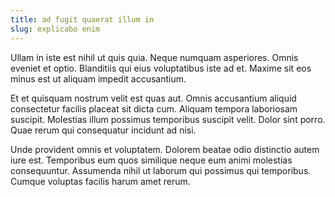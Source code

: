 ```yaml
---
title: ad fugit quaerat illum in
slug: explicabo enim
---
```


Ullam in iste est nihil ut quis quia. Neque numquam asperiores. Omnis eveniet et optio. Blanditiis qui eius voluptatibus iste ad et. Maxime sit eos minus est ut aliquam impedit accusantium.

Et et quisquam nostrum velit est quas aut. Omnis accusantium aliquid consectetur facilis placeat sit dicta cum. Aliquam tempora laboriosam suscipit. Molestias illum possimus temporibus suscipit velit. Dolor sint porro. Quae rerum qui consequatur incidunt ad nisi.

Unde provident omnis et voluptatem. Dolorem beatae odio distinctio autem iure est. Temporibus eum quos similique neque eum animi molestias consequuntur. Assumenda nihil ut laborum qui possimus qui temporibus. Cumque voluptas facilis harum amet rerum.
